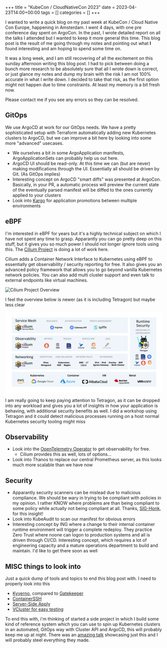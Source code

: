 +++
title = "KubeCon / CloudNativeCon 2023"
date = 2023-04-23T14:00+00:00
tags = []
categories = []
+++

I wanted to write a quick blog on my past week at KubeCon / Cloud Native Con Europe, happening in Amsterdam. I went 4 days, with one pre conference day spent on ArgoCon. In the past, I wrote detailed report on all the talks I attended but I wanted to keep it more general this time. This blog post is the result of me going through my notes and pointing out what **I** found interesting and am hoping to spend some time on.

It was a long week, and I am still recovering of all the excitement on this sunday afternoon writing this blog post. I had to pick between doing a bunch more research to be absolutely sure that all I wrote down is correct, or just glance my notes and dump my brain with the risk I am not 100% accurate in what I write down. I decided to take that risk, as the first option might not happen due to time constraints. At least my memory is a bit fresh now.

Please contact me if you see any errors so they can be resolved.

## GitOps

We use ArgoCD at work for our GitOps needs. We have a pretty sophisticated setup with Terraform automatically adding new Kubernetes clusters to ArgoCD, but we can improve a bit here by looking into some more "advanced" usecases.

- We ourselves a bit in some ArgoApplication manifests, ArgoApplicationSets can probably help us out here.
- ArgoCD UI should be read-only. At this time we can (but are never) making modifications through the UI. Essentially all should be driven by Git. (As GitOps implies)
- Interesting concept on ArgoCD "smart diffs" was presented at ArgoCon. Basically, in your PR, a automatic process will preview the current state of the eventually parsed manifest will be diffed to the ones currently applied to your clusters
- Look into [Kargo](https://docs-kargo-akuity-io.netlify.app/) for application promotions between multiple environments

## eBPF

I'm interested in eBPF for years but it's a highly technical subject on which I have not spent any time to grasp. Apparantly you can go pretty deep on this stuff, but it gives you so much power I should not longer ignore tools using this. The [Cilium Project](https://cilium.io) is doing a lot of work here.

Cilium adds a Container Network Interface to Kubernetes using eBPF to essentially get observability / security reporting for free. It also gives you an advanced policy framework that allows you to go beyond vanilla Kubernetes network policies. You can also add multi cluster support and even talk to external endpoints like virtual machines.

![Cilium Project Overview](https://cilium.io/static/diagram-9836e6891afc6fcbf30b85b31ca2b37e.svg)

I feel the overview below is newer (as it is including Tetragon) but maybe less clear

![Cilium Project Overview picture from Github](https://github.com/cilium/cilium/blob/main/Documentation/images/cilium-overview.png)

I am really going to keep paying attention to Tetragon, as it can be dropped into any workload and gives you a lot of insights in how your application is behaving, with additional security benefits as well. I did a workshop using Tetragon and it could detect malicious processes running on a host normal Kubernetes security tooling might miss

## Observability

- Look into the [OpenTelemetry Operator](https://github.com/open-telemetry/opentelemetry-operator) to get observability for free.
  - Cilium provides this as well, lots of options...
- Look into Thanos to replace our central Prometheus server, as this looks much more scalable than we have now


## Security

- Apparantly security scanners can be mislead due to malicious compliance. We should be wary in trying to be compliant with policies in my opinion. I rather KNOW where problems are than being compliant to some policy while actually not being compliant at all. Thanks, [SIG-Honk](https://twitter.com/sig_honk), for this insight!
- Look into KubeAudit to scan our manifest for obvious errors
- Interesting concept by ING where a change to their internal container runtime environment will trigger a complete redeploy. They practice Zero Trust where noone can logon to production systems and all is driven through CI/CD. Interesting concept, which requires a lot of engineering capacity and a mature operations department to build and maintain. I'd like to get there soon as well

## MISC things to look into

Just a quick dump of tools and topics to end this blog post with. I need to properly look into this

- [Kyverno](https://kyverno.io/), compared to [Gatekeeper](https://github.com/open-policy-agent/gatekeeper)
- [ContainerSSH](https://containerssh.io/)
- [Server-Side Apply](https://kubernetes.io/docs/reference/using-api/server-side-apply/)
- [VCluster for easy testing](https://www.vcluster.com/)

To end this with, i'm thinking of started a side project in which I build some kind of reference system which you can use to spin up Kubernetes clusters in an automated, GitOps way with Cluster API and ArgoCD, this will probably keep me up at night. There was an [amazing talk](https://sched.co/1HyXe) showcasing just this and I will probably steel everything they made.
